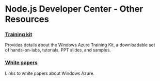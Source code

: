 <properties linkid="devnav-node-otherresources" urlDisplayName="Other Resources" pageTitle="Windows Azure Node.js resources" metaKeywords="Azure node" description="Find topics about using Node.js with Windows Azure." metaCanonical="http://www.windowsazure.com/en-us/develop/net/best-practices/" services="" documentationCenter="" title="Node.js Developer Center - Other Resources" authors=""  solutions="" writer="" manager="" editor=""  />




# Node.js Developer Center - Other Resources
### [Training kit][]
Provides details about the Windows Azure Training Kit, a downloadable set of hands-on-labs, tutorials, PPT slides, and samples.

### [White papers][]
Links to white papers about Windows Azure.

[Training kit]: /en-us/develop/nodejs/other-resources/training-kit/
[White papers]: /en-us/develop/nodejs/other-resources/white-papers/